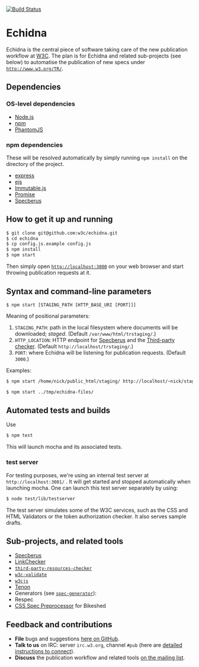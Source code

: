 [![Build Status](https://travis-ci.org/w3c/echidna.svg?branch=master)](https://travis-ci.org/w3c/echidna)

# Echidna

Echidna is the central piece of software taking care of the new publication workflow at [W3C](http://www.w3.org/). The plan is for Echidna and related sub-projects (see below) to automatise the publication of new specs under [`http://www.w3.org/TR/`](http://www.w3.org/TR/).

## Dependencies

### OS-level dependencies

* [Node.js](http://nodejs.org/)
* [npm](https://www.npmjs.org/)
* [PhantomJS](http://phantomjs.org/)

### npm dependencies

These will be resolved automatically by simply running `npm install` on the directory of the project.

* [express](https://github.com/strongloop/express)
* [ejs](https://github.com/tj/ejs)
* [Immutable.js](https://github.com/facebook/immutable-js/)
* [Promise](https://github.com/then/promise)
* [Specberus](https://github.com/w3c/specberus)

## How to get it up and running

```bash
$ git clone git@github.com:w3c/echidna.git
$ cd echidna
$ cp config.js.example config.js
$ npm install
$ npm start
```

Then simply open [`http://localhost:3000`](http://localhost:3000) on your web browser and start throwing publication requests at it.

## Syntax and command-line parameters

```
$ npm start [STAGING_PATH [HTTP_BASE_URI [PORT]]]
```

Meaning of positional parameters:

1. `STAGING_PATH`: path in the local filesystem where documents will be downloaded; *staged*.
(Default `/var/www/html/trstaging/`.)
2. `HTTP_LOCATION`: HTTP endpoint for [Specberus](https://github.com/w3c/specberus) and the [Third-party checker](https://github.com/dontcallmedom/third-party-resources-checker).
(Default `http://localhost/trstaging/`.)
3. `PORT`: where Echidna will be listening for publication requests.
(Default `3000`.)

Examples:

```bash
$ npm start /home/nick/public_html/staging/ http://localhost/~nick/staging/ 80
```

```bash
$ npm start ../tmp/echidna-files/
```

## Automated tests and builds

Use
```bash
$ npm test
```
This will launch mocha and its associated tests.

### test server

For testing purposes, we're using an internal test server at `http://localhost:3001/` . It will get started and stopped automatically when launching mocha. One can launch this test server separately by using:

```bash
$ node test/lib/testserver
```

The test server simulates some of the W3C services, such as the CSS and HTML Validators or the token authorization checker. It also serves sample drafts.

## Sub-projects, and related tools

* [Specberus](https://github.com/w3c/specberus)
* [LinkChecker](https://github.com/halindrome/linkchecker)
* [`third-party-resources-checker`](https://github.com/dontcallmedom/third-party-resources-checker)
* [`w3c-validate`](https://github.com/busbud/w3c-validate)
* [`w3cjs`](https://github.com/thomasdavis/w3cjs)
* [Tenon](http://www.tenon.io/documentation/)
* Generators (see [`spec-generator`](https://github.com/w3c/spec-generator)):
 * Respec
 * [CSS Spec Preprocessor](https://api.csswg.org/bikeshed/) for Bikeshed

## Feedback and contributions

* **File** bugs and suggestions [here on GitHub](https://github.com/w3c/echidna/issues).
* **Talk to us** on IRC: server `irc.w3.org`, channel `#pub` (here are [detailed instructions to connect](http://www.w3.org/wiki/IRC)).
* **Discuss** the publication workflow and related tools [on the mailing list](http://lists.w3.org/Archives/Public/spec-prod/).
